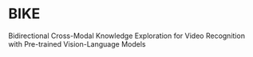 # BIKE
Bidirectional Cross-Modal Knowledge Exploration for Video Recognition with Pre-trained Vision-Language Models
